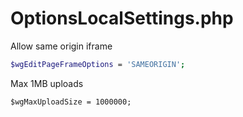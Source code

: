 # OptionsLocalSettings.php
Allow same origin iframe
```sh
$wgEditPageFrameOptions = 'SAMEORIGIN';
```
Max 1MB uploads
```sh;
$wgMaxUploadSize = 1000000;
```
